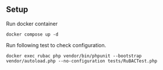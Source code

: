 Setup
------------
Run docker container

<pre><code>docker compose up -d
</code></pre>

Run following test to check configuration.

<pre><code>docker exec rubac php vendor/bin/phpunit --bootstrap vendor/autoload.php --no-configuration tests/RuBACTest.php
</code></pre>
